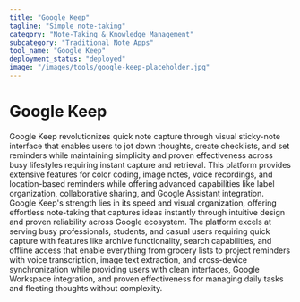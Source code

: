 ```yaml
---
title: "Google Keep"
tagline: "Simple note-taking"
category: "Note-Taking & Knowledge Management"
subcategory: "Traditional Note Apps"
tool_name: "Google Keep"
deployment_status: "deployed"
image: "/images/tools/google-keep-placeholder.jpg"
---
```


# Google Keep

Google Keep revolutionizes quick note capture through visual sticky-note interface that enables users to jot down thoughts, create checklists, and set reminders while maintaining simplicity and proven effectiveness across busy lifestyles requiring instant capture and retrieval. This platform provides extensive features for color coding, image notes, voice recordings, and location-based reminders while offering advanced capabilities like label organization, collaborative sharing, and Google Assistant integration. Google Keep's strength lies in its speed and visual organization, offering effortless note-taking that captures ideas instantly through intuitive design and proven reliability across Google ecosystem. The platform excels at serving busy professionals, students, and casual users requiring quick capture with features like archive functionality, search capabilities, and offline access that enable everything from grocery lists to project reminders with voice transcription, image text extraction, and cross-device synchronization while providing users with clean interfaces, Google Workspace integration, and proven effectiveness for managing daily tasks and fleeting thoughts without complexity.